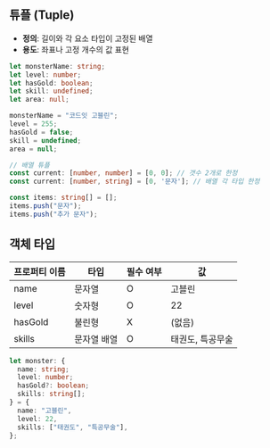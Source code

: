 ## 튜플 (Tuple)

- **정의**: 길이와 각 요소 타입이 고정된 배열
- **용도**: 좌표나 고정 개수의 값 표현

```ts
let monsterName: string;
let level: number;
let hasGold: boolean;
let skill: undefined;
let area: null;

monsterName = "코드잇 고블린";
level = 255;
hasGold = false;
skill = undefined;
area = null;

// 배열 튜플
const current: [number, number] = [0, 0]; // 갯수 2개로 한정
const current: [number, string] = [0, '문자']; // 배열 각 타입 한정

const items: string[] = [];
items.push("문자");
items.push("추가 문자");
```


## 객체 타입

| 프로퍼티 이름 | 타입         | 필수 여부 | 값                   |
|---------------|------------|----------|--------------------|
| name          | 문자열       | O        | 고블린              |
| level         | 숫자형       | O        | 22                  |
| hasGold       | 불린형       | X        | (없음)              |
| skills        | 문자열 배열  | O        | 태권도, 특공무술    |

```ts
let monster: {
  name: string;
  level: number;
  hasGold?: boolean;
  skills: string[];
} = {
  name: "고블린",
  level: 22,
  skills: ["태권도", "특공무술"],
};
```
